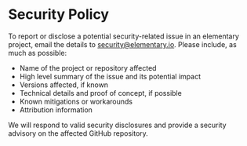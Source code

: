# Security Policy

To report or disclose a potential security-related issue in an elementary project, email the details to security@elementary.io. Please include, as much as possible:
- Name of the project or repository affected
- High level summary of the issue and its potential impact
- Versions affected, if known
- Technical details and proof of concept, if possible
- Known mitigations or workarounds
- Attribution information

We will respond to valid security disclosures and provide a security advisory on the affected GitHub repository.

